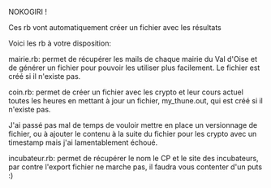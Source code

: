 NOKOGIRI !

Ces rb vont automatiquement créer un fichier avec les résultats

Voici les rb à votre disposition:

mairie.rb: permet de récupérer les mails de chaque mairie du Val d'Oise et de générer un fichier pour pouvoir les utiliser plus facilement. Le fichier est créé si il n'existe pas.

coin.rb: permet de créer un fichier avec les crypto et leur cours actuel toutes les heures en mettant à jour un fichier, my_thune.out, qui est créé si il n'existe pas.

J'ai passé pas mal de temps de vouloir mettre en place un versionnage de fichier, ou à ajouter le contenu à la suite du fichier pour les crypto avec un timestamp mais j'ai lamentablement échoué.

incubateur.rb: permet de récupérer le nom le CP et le site des incubateurs, par contre l'export fichier ne marche pas, il faudra vous contenter d'un puts :)
